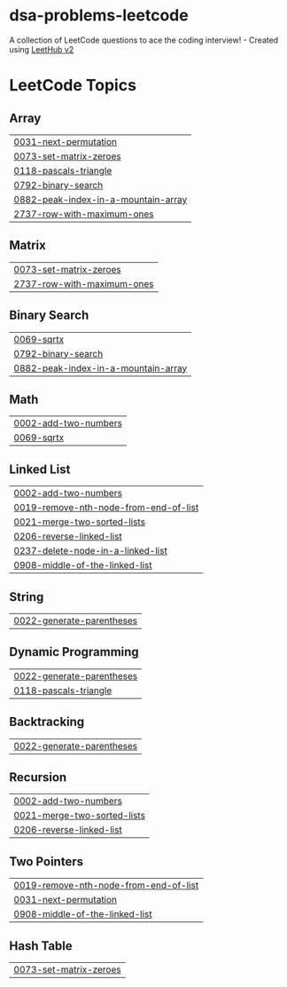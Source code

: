 # dsa-problems-leetcode
A collection of LeetCode questions to ace the coding interview! - Created using [LeetHub v2](https://github.com/arunbhardwaj/LeetHub-2.0)

<!---LeetCode Topics Start-->
# LeetCode Topics
## Array
|  |
| ------- |
| [0031-next-permutation](https://github.com/tiwari-pragati/dsa-problems-leetcode/tree/master/0031-next-permutation) |
| [0073-set-matrix-zeroes](https://github.com/tiwari-pragati/dsa-problems-leetcode/tree/master/0073-set-matrix-zeroes) |
| [0118-pascals-triangle](https://github.com/tiwari-pragati/dsa-problems-leetcode/tree/master/0118-pascals-triangle) |
| [0792-binary-search](https://github.com/tiwari-pragati/dsa-problems-leetcode/tree/master/0792-binary-search) |
| [0882-peak-index-in-a-mountain-array](https://github.com/tiwari-pragati/dsa-problems-leetcode/tree/master/0882-peak-index-in-a-mountain-array) |
| [2737-row-with-maximum-ones](https://github.com/tiwari-pragati/dsa-problems-leetcode/tree/master/2737-row-with-maximum-ones) |
## Matrix
|  |
| ------- |
| [0073-set-matrix-zeroes](https://github.com/tiwari-pragati/dsa-problems-leetcode/tree/master/0073-set-matrix-zeroes) |
| [2737-row-with-maximum-ones](https://github.com/tiwari-pragati/dsa-problems-leetcode/tree/master/2737-row-with-maximum-ones) |
## Binary Search
|  |
| ------- |
| [0069-sqrtx](https://github.com/tiwari-pragati/dsa-problems-leetcode/tree/master/0069-sqrtx) |
| [0792-binary-search](https://github.com/tiwari-pragati/dsa-problems-leetcode/tree/master/0792-binary-search) |
| [0882-peak-index-in-a-mountain-array](https://github.com/tiwari-pragati/dsa-problems-leetcode/tree/master/0882-peak-index-in-a-mountain-array) |
## Math
|  |
| ------- |
| [0002-add-two-numbers](https://github.com/tiwari-pragati/dsa-problems-leetcode/tree/master/0002-add-two-numbers) |
| [0069-sqrtx](https://github.com/tiwari-pragati/dsa-problems-leetcode/tree/master/0069-sqrtx) |
## Linked List
|  |
| ------- |
| [0002-add-two-numbers](https://github.com/tiwari-pragati/dsa-problems-leetcode/tree/master/0002-add-two-numbers) |
| [0019-remove-nth-node-from-end-of-list](https://github.com/tiwari-pragati/dsa-problems-leetcode/tree/master/0019-remove-nth-node-from-end-of-list) |
| [0021-merge-two-sorted-lists](https://github.com/tiwari-pragati/dsa-problems-leetcode/tree/master/0021-merge-two-sorted-lists) |
| [0206-reverse-linked-list](https://github.com/tiwari-pragati/dsa-problems-leetcode/tree/master/0206-reverse-linked-list) |
| [0237-delete-node-in-a-linked-list](https://github.com/tiwari-pragati/dsa-problems-leetcode/tree/master/0237-delete-node-in-a-linked-list) |
| [0908-middle-of-the-linked-list](https://github.com/tiwari-pragati/dsa-problems-leetcode/tree/master/0908-middle-of-the-linked-list) |
## String
|  |
| ------- |
| [0022-generate-parentheses](https://github.com/tiwari-pragati/dsa-problems-leetcode/tree/master/0022-generate-parentheses) |
## Dynamic Programming
|  |
| ------- |
| [0022-generate-parentheses](https://github.com/tiwari-pragati/dsa-problems-leetcode/tree/master/0022-generate-parentheses) |
| [0118-pascals-triangle](https://github.com/tiwari-pragati/dsa-problems-leetcode/tree/master/0118-pascals-triangle) |
## Backtracking
|  |
| ------- |
| [0022-generate-parentheses](https://github.com/tiwari-pragati/dsa-problems-leetcode/tree/master/0022-generate-parentheses) |
## Recursion
|  |
| ------- |
| [0002-add-two-numbers](https://github.com/tiwari-pragati/dsa-problems-leetcode/tree/master/0002-add-two-numbers) |
| [0021-merge-two-sorted-lists](https://github.com/tiwari-pragati/dsa-problems-leetcode/tree/master/0021-merge-two-sorted-lists) |
| [0206-reverse-linked-list](https://github.com/tiwari-pragati/dsa-problems-leetcode/tree/master/0206-reverse-linked-list) |
## Two Pointers
|  |
| ------- |
| [0019-remove-nth-node-from-end-of-list](https://github.com/tiwari-pragati/dsa-problems-leetcode/tree/master/0019-remove-nth-node-from-end-of-list) |
| [0031-next-permutation](https://github.com/tiwari-pragati/dsa-problems-leetcode/tree/master/0031-next-permutation) |
| [0908-middle-of-the-linked-list](https://github.com/tiwari-pragati/dsa-problems-leetcode/tree/master/0908-middle-of-the-linked-list) |
## Hash Table
|  |
| ------- |
| [0073-set-matrix-zeroes](https://github.com/tiwari-pragati/dsa-problems-leetcode/tree/master/0073-set-matrix-zeroes) |
<!---LeetCode Topics End-->